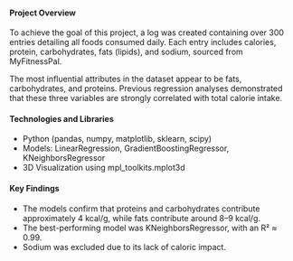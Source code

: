 #### Project Overview
To achieve the goal of this project, a log was created containing over 300 entries detailing all foods consumed daily. Each entry includes calories, protein, carbohydrates, fats (lipids), and sodium, sourced from MyFitnessPal.

The most influential attributes in the dataset appear to be fats, carbohydrates, and proteins. Previous regression analyses demonstrated that these three variables are strongly correlated with total calorie intake.

#### Technologies and Libraries
- Python (pandas, numpy, matplotlib, sklearn, scipy)
- Models: LinearRegression, GradientBoostingRegressor, KNeighborsRegressor
- 3D Visualization using mpl_toolkits.mplot3d

#### Key Findings
- The models confirm that proteins and carbohydrates contribute approximately 4 kcal/g, while fats contribute around 8–9 kcal/g.
- The best-performing model was KNeighborsRegressor, with an R² ≈ 0.99.
- Sodium was excluded due to its lack of caloric impact.
